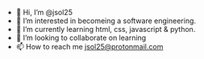 - 👋 Hi, I’m @jsol25
- 👀 I’m interested in becomeing a software engineering.
- 🌱 I’m currently learning html, css, javascript & python.
- 💞️ I’m looking to collaborate on learning
- 📫 How to reach me jsol25@protonmail.com

<!---
jsol25/jsol25 is a ✨ special ✨ repository because its `README.md` (this file) appears on your GitHub profile.
You can click the Preview link to take a look at your changes.
--->
